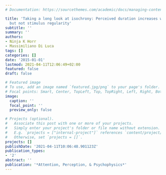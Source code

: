 ```yaml
---
# Documentation: https://sourcethemes.com/academic/docs/managing-content/

title: 'Taking a long look at isochrony: Perceived duration increases with temporal,
  but not stimulus regularity'
subtitle: ''
summary: ''
authors:
- Ninja K Horr
- Massimiliano Di Luca
tags: []
categories: []
date: '2015-01-01'
lastmod: 2021-04-11T12:06:49+02:00
featured: false
draft: false

# Featured image
# To use, add an image named `featured.jpg/png` to your page's folder.
# Focal points: Smart, Center, TopLeft, Top, TopRight, Left, Right, BottomLeft, Bottom, BottomRight.
image:
  caption: ''
  focal_point: ''
  preview_only: false

# Projects (optional).
#   Associate this post with one or more of your projects.
#   Simply enter your project's folder or file name without extension.
#   E.g. `projects = ["internal-project"]` references `content/project/deep-learning/index.md`.
#   Otherwise, set `projects = []`.
projects: []
publishDate: '2021-04-11T10:06:48.901123Z'
publication_types:
- '2'
abstract: ''
publication: '*Attention, Perception, & Psychophysics*'
---
```


